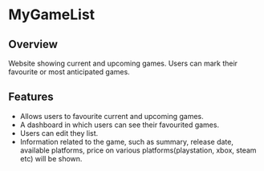 # MyGameList
## Overview
Website showing current and upcoming games. Users can mark their favourite or most anticipated games.
## Features
* Allows users to favourite current and upcoming games.
* A dashboard in which users can see their favourited games.
* Users can edit they list.
* Information related to the game, such as summary, release date, available platforms, price on various platforms(playstation, xbox, steam etc) will be shown.

